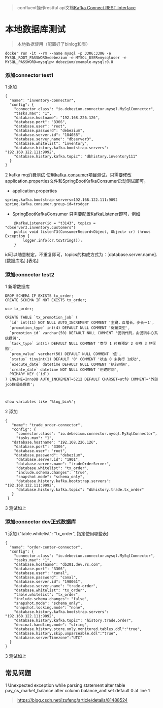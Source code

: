 > confluent操作restful api文档[Kafka Connect REST Interface](https://docs.confluent.io/current/connect/references/restapi.html)

# 本地数据库测试
> 本地数据使用（配置好了binlog和表）
```
docker run -it --rm --name mysql -p 3306:3306 -e MYSQL_ROOT_PASSWORD=debezium -e MYSQL_USER=mysqluser -e MYSQL_PASSWORD=mysqlpw debezium/example-mysql:0.8
```


### 添加connector test1
1 添加
```aidl
{
  "name": "inventory-connector",
  "config": {
    "connector.class": "io.debezium.connector.mysql.MySqlConnector",
    "tasks.max": "1",
    "database.hostname": "192.168.226.126",
    "database.port": "3306",
    "database.user": "root",
    "database.password": "debezium",
    "database.server.id": "184058",
    "database.server.name": "dbserver3",
    "database.whitelist": "inventory",
    "database.history.kafka.bootstrap.servers": "192.168.122.111:9092",
    "database.history.kafka.topic": "dbhistory.inventory111"
  }
}
```
 
 2 kafka mq消费测试
    使用[kafka-consumer](https://github.com/m65536/practice/tree/master/kafka/kafka-consumer)项目测试，只需要修改application.properties文件和SpringBootKafkaConsumer启动测试即可。
    
* application.properties
 
```
spring.kafka.bootstrap-servers=192.168.122.111:9092
spring.kafka.consumer.group-id=trsdger
```
    
* SpringBootKafkaConsumer
只需要配置KafkaListener即可，例如
```aidl
    @KafkaListener(id = "t3143", topics = "dbserver3.inventory.customers")
    public void listenT3(ConsumerRecord<Object, Object> cr) throws Exception {
        logger.info(cr.toString());
    }
```
id可以随意制定，不重复即可，topics的构成方式为：[database.server.name].[数据库名].[表名]


### 添加connector test2
1 新增数据库
```aidl
DROP SCHEMA IF EXISTS tx_order;
CREATE SCHEMA IF NOT EXISTS tx_order;

use tx_order;

CREATE TABLE `tx_promotion_job` (
  `id` int(11) NOT NULL AUTO_INCREMENT COMMENT '主键，自增长，步长＝1',
  `promotion_type` int(4) DEFAULT NULL COMMENT '促销类型',
  `promotion_id` varchar(50) DEFAULT NULL COMMENT '促销代码，由促销中心系统提供',
  `task_type` int(1) DEFAULT NULL COMMENT '类型 1 付费预定 2 买劵 3 拼团购',
  `prom_value` varchar(50) DEFAULT NULL COMMENT '值',
  `status` tinyint(1) DEFAULT '0' COMMENT '状态 0 未执行 1成功',
  `execute_date` datetime DEFAULT NULL COMMENT '执行时间',
  `create_date` datetime NOT NULL COMMENT '创建时间',
  PRIMARY KEY (`id`)
) ENGINE=InnoDB AUTO_INCREMENT=5212 DEFAULT CHARSET=utf8 COMMENT='外部job数据处理表';



show variables like '%log_bin%';
```


2 添加
```aidl
{
   "name": "trade_order-connector",
   "config": {
     "connector.class": "io.debezium.connector.mysql.MySqlConnector",
     "tasks.max": "1",
   "database.hostname": "192.168.226.126",
    "database.port": "3306",
    "database.user": "root",
    "database.password": "debezium",
     "database.server.id": "1901",
     "database.server.name": "tradeOrderServer",
     "database.whitelist": "tx_order",
     "include.schema.changes": "true",
     "snapshot.mode": "schema_only",
     "database.history.kafka.bootstrap.servers": "192.168.122.111:9092",
     "database.history.kafka.topic": "dbhistory.trade.tx_order"
   }
 }

```

3 测试如上



### 添加connector dev正式数据库
1 添加 ("table.whitelist": "tx_order", 指定使用哪些表)
```aidl
{
  "name": "order-center-connector",
  "config": {
    "connector.class": "io.debezium.connector.mysql.MySqlConnector",
    "tasks.max": "1",
    "database.hostname": "db201.dev.rs.com",
    "database.port": "3306",
    "database.user": "canal",
    "database.password": "canal",
    "database.server.id": "190061",
    "database.server.name": "trade-order",
    "database.whitelist": "tx_order",
    "table.whitelist": "tx_order",
    "include.schema.changes": "false",
    "snapshot.mode": "schema_only",
    "snapshot.locking.mode": "none",
    "database.history.kafka.bootstrap.servers": "192.168.122.111:9092",
    "database.history.kafka.topic": "history.trade.order",
    "decimal.handling.mode": "string",
    "database.history.store.only.monitored.tables.ddl":"true",
    "database.history.skip.unparseable.ddl":"true",
    "database.serverTimezone":"UTC"
  }
}
```

3 测试如上

## 常见问题
1 Unexpected exception while parsing statement alter table pay_cs_market_balance alter column  balance_amt set default 0 at line 1
> https://blog.csdn.net/lzufeng/article/details/81488524